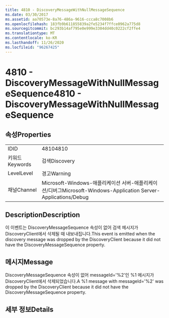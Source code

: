 ```yaml
---
title: 4810 - DiscoveryMessageWithNullMessageSequence
ms.date: 03/30/2017
ms.assetid: aa70573e-8a76-486a-9616-ccca8c7008b6
ms.openlocfilehash: 183fb9b611855839a2fe5234f7ffce0962a775d8
ms.sourcegitcommit: bc293b14af795e0e999e3304dd40c0222cf2ffe4
ms.translationtype: MT
ms.contentlocale: ko-KR
ms.lasthandoff: 11/26/2020
ms.locfileid: "96267425"
---
```

# <a name="4810---discoverymessagewithnullmessagesequence"></a><span data-ttu-id="bf06b-102">4810 - DiscoveryMessageWithNullMessageSequence</span><span class="sxs-lookup"><span data-stu-id="bf06b-102">4810 - DiscoveryMessageWithNullMessageSequence</span></span>

## <a name="properties"></a><span data-ttu-id="bf06b-103">속성</span><span class="sxs-lookup"><span data-stu-id="bf06b-103">Properties</span></span>  
  
|||  
|-|-|  
|<span data-ttu-id="bf06b-104">ID</span><span class="sxs-lookup"><span data-stu-id="bf06b-104">ID</span></span>|<span data-ttu-id="bf06b-105">4810</span><span class="sxs-lookup"><span data-stu-id="bf06b-105">4810</span></span>|  
|<span data-ttu-id="bf06b-106">키워드</span><span class="sxs-lookup"><span data-stu-id="bf06b-106">Keywords</span></span>|<span data-ttu-id="bf06b-107">검색</span><span class="sxs-lookup"><span data-stu-id="bf06b-107">Discovery</span></span>|  
|<span data-ttu-id="bf06b-108">Level</span><span class="sxs-lookup"><span data-stu-id="bf06b-108">Level</span></span>|<span data-ttu-id="bf06b-109">경고</span><span class="sxs-lookup"><span data-stu-id="bf06b-109">Warning</span></span>|  
|<span data-ttu-id="bf06b-110">채널</span><span class="sxs-lookup"><span data-stu-id="bf06b-110">Channel</span></span>|<span data-ttu-id="bf06b-111">Microsoft-Windows-애플리케이션 서버-애플리케이션/디버그</span><span class="sxs-lookup"><span data-stu-id="bf06b-111">Microsoft-Windows-Application Server-Applications/Debug</span></span>|  
  
## <a name="description"></a><span data-ttu-id="bf06b-112">Description</span><span class="sxs-lookup"><span data-stu-id="bf06b-112">Description</span></span>  

 <span data-ttu-id="bf06b-113">이 이벤트는 DiscoveryMessageSequence 속성이 없어 검색 메시지가 DiscoveryClient에서 삭제될 때 내보내집니다.</span><span class="sxs-lookup"><span data-stu-id="bf06b-113">This event is emitted when the discovery message was dropped by the DiscoveryClient because it did not have the DiscoveryMessageSequence property.</span></span>  
  
## <a name="message"></a><span data-ttu-id="bf06b-114">메시지</span><span class="sxs-lookup"><span data-stu-id="bf06b-114">Message</span></span>  

 <span data-ttu-id="bf06b-115">DiscoveryMessageSequence 속성이 없어 messageId='%2'인 %1 메시지가 DiscoveryClient에서 삭제되었습니다.</span><span class="sxs-lookup"><span data-stu-id="bf06b-115">A %1 message with messageId='%2' was dropped by the DiscoveryClient because it did not have the DiscoveryMessageSequence property.</span></span>  
  
## <a name="details"></a><span data-ttu-id="bf06b-116">세부 정보</span><span class="sxs-lookup"><span data-stu-id="bf06b-116">Details</span></span>
